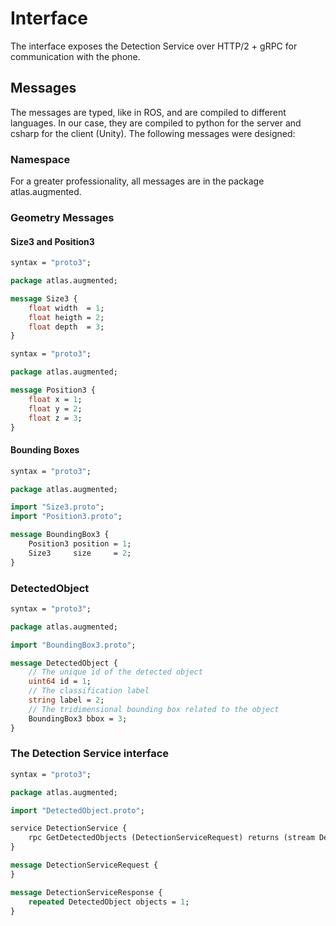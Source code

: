 # Interface

The interface exposes the Detection Service over HTTP/2 + gRPC for communication with the phone.

## Messages

The messages are typed, like in ROS, and are compiled to different languages. In our case, they are compiled to python for the server and csharp for the client (Unity). The following messages were designed:

### Namespace

For a greater professionality, all messages are in the package atlas.augmented.

### Geometry Messages

#### Size3 and Position3

```protobuf
syntax = "proto3";

package atlas.augmented;

message Size3 {
    float width  = 1;
    float heigth = 2;
    float depth  = 3;
}
```

```protobuf
syntax = "proto3";

package atlas.augmented;

message Position3 {
    float x = 1;
    float y = 2;
    float z = 3;
}
```

#### Bounding Boxes

```protobuf
syntax = "proto3";

package atlas.augmented;

import "Size3.proto";
import "Position3.proto";

message BoundingBox3 {
    Position3 position = 1;
    Size3     size     = 2;
}
```

### DetectedObject

```protobuf
syntax = "proto3";

package atlas.augmented;

import "BoundingBox3.proto";

message DetectedObject {
    // The unique id of the detected object
    uint64 id = 1;
    // The classification label
    string label = 2;
    // The tridimensional bounding box related to the object
    BoundingBox3 bbox = 3;
}
```

### The Detection Service interface

```protobuf
syntax = "proto3";

package atlas.augmented;

import "DetectedObject.proto";

service DetectionService {
    rpc GetDetectedObjects (DetectionServiceRequest) returns (stream DetectionServiceResponse) {} 
}

message DetectionServiceRequest {
}

message DetectionServiceResponse {
    repeated DetectedObject objects = 1;
}
```